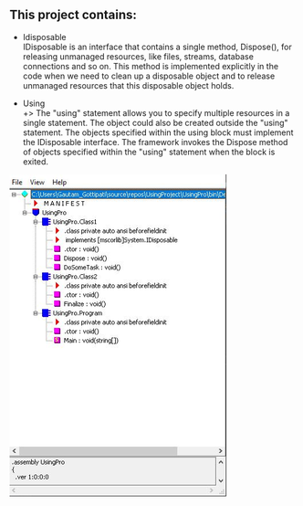 ## This project contains:

* Idisposable<br>
IDisposable is an interface that contains a single method, Dispose(), for releasing unmanaged resources, like files, streams, database connections and so on.
This method is implemented explicitly in the code when we need to clean up a disposable object and to release unmanaged resources that this disposable object holds.

* Using<br>+>
The "using" statement allows you to specify multiple resources in a single statement. The object could also be created outside the "using" statement. The objects specified within the using block must implement the IDisposable interface. The framework invokes the Dispose method of objects specified within the "using" statement when the block is exited. 

![ILDASM](https://github.com/GautamGottipati/GarbageCollection/blob/master/UsingProject/Capture.JPG)
